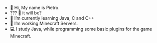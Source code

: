 - 👋 Hi, My name is Pietro.
- ??? 🍒 it will be?
- 🌱 I’m currently learning Java, C and C++
- 💞️ I’m working Minecraft Servers.
- 💻 I study Java, while programming some basic plugins for the game Minecraft.

<!---
ExadDev/ExadDev is a ✨ special ✨ repository because its `README.md` (this file) appears on your GitHub profile.
You can click the Preview link to take a look at your changes.
--->

